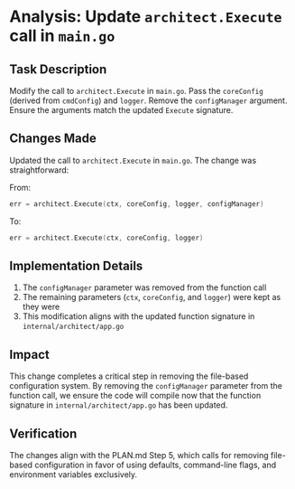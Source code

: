 # Analysis: Update `architect.Execute` call in `main.go`

## Task Description
Modify the call to `architect.Execute` in `main.go`. Pass the `coreConfig` (derived from `cmdConfig`) and `logger`. Remove the `configManager` argument. Ensure the arguments match the updated `Execute` signature.

## Changes Made
Updated the call to `architect.Execute` in `main.go`. The change was straightforward:

From:
```go
err = architect.Execute(ctx, coreConfig, logger, configManager)
```

To:
```go
err = architect.Execute(ctx, coreConfig, logger)
```

## Implementation Details
1. The `configManager` parameter was removed from the function call
2. The remaining parameters (`ctx`, `coreConfig`, and `logger`) were kept as they were
3. This modification aligns with the updated function signature in `internal/architect/app.go`

## Impact
This change completes a critical step in removing the file-based configuration system. By removing the `configManager` parameter from the function call, we ensure the code will compile now that the function signature in `internal/architect/app.go` has been updated.

## Verification
The changes align with the PLAN.md Step 5, which calls for removing file-based configuration in favor of using defaults, command-line flags, and environment variables exclusively.